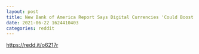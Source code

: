 ```yaml
--- 
layout: post 
title: New Bank of America Report Says Digital Currencies 'Could Boost Economic Growth' in Developing Countries - we need good news - let’s go!! 
date: 2021-06-22 1624410403 
categories: reddit 
--- 
```

https://redd.it/o6217r